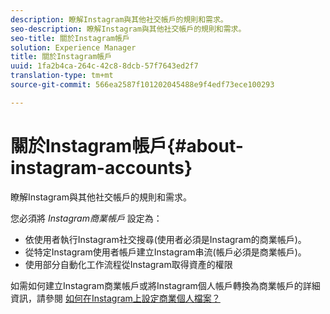```yaml
---
description: 瞭解Instagram與其他社交帳戶的規則和需求。
seo-description: 瞭解Instagram與其他社交帳戶的規則和需求。
seo-title: 關於Instagram帳戶
solution: Experience Manager
title: 關於Instagram帳戶
uuid: 1fa2b4ca-264c-42c8-8dcb-57f7643ed2f7
translation-type: tm+mt
source-git-commit: 566ea2587f101202045488e9f4edf73ece100293

---
```



# 關於Instagram帳戶{#about-instagram-accounts}

瞭解Instagram與其他社交帳戶的規則和需求。

您必須將 *Instagram商業帳戶* 設定為：

* 依使用者執行Instagram社交搜尋(使用者必須是Instagram的商業帳戶)。
* 從特定Instagram使用者帳戶建立Instagram串流(帳戶必須是商業帳戶)。
* 使用部分自動化工作流程從Instagram取得資產的權限

如需如何建立Instagram商業帳戶或將Instagram個人帳戶轉換為商業帳戶的詳細資訊，請參閱 [如何在Instagram上設定商業個人檔案？](https://www.facebook.com/help/502981923235522)
